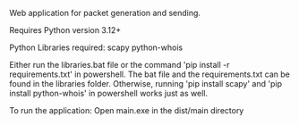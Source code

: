 Web application for packet generation and sending.

Requires Python version 3.12+

Python Libraries required:
scapy
python-whois

Either run the libraries.bat file or the command 'pip install -r requirements.txt' in powershell.
The bat file and the requirements.txt can be found in the libraries folder.
Otherwise, running 'pip install scapy' and 'pip install python-whois' in powershell works just as well.

To run the application:
Open main.exe in the dist/main directory